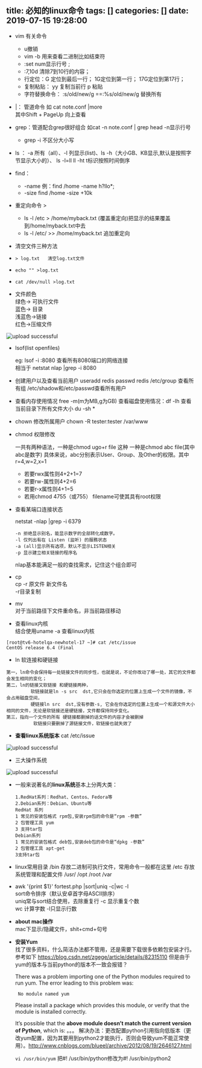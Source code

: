 title: 必知的linux命令
tags: []
categories: []
date: 2019-07-15 19:28:00
---
- vim 有关命令  
	- u撤销  
	- vim -b 用来查看二进制比如结束符 
    - :set num显示行号 ;  
    - :7,10d 清除7到10行的内容；
    - 行定位：G 定位到最后一行；
          1G定位到第一行；
          17G定位到第17行；
    - 复制粘贴：
      yy 复制当前行
      p 粘贴
    - 字符替换命令：
  		:s/old/new/g ==:%s/old/new/g 替换所有

- |：   管道命令  如 cat note.conf |more   
	其中Shift + PageUp 向上查看
- grep：管道配合grep很好组合 如cat -n note.conf | grep head   -n显示行号    
	- grep -i 不区分大小写
- ls ：  -a 所有（all）、-l 列显示(list)、ls -h（大小GB、KB显示,默认是按照字节显示大小的）、
ls -l=ll ll -ht  t标识按照时间倒序
- find：  
    * -name 例：find /home -name  h?llo*;   
    * -size find /home -size +10k
- 重定向命令 >  
  * ls -l /etc  > /home/myback.txt  (覆盖重定向)把显示的结果覆盖到/home/myback.txt中去   
  * ls -l /etc/  >>  /home/myback.txt   追加重定向
  
- 清空文件三种方法
 -   ```> log.txt   清空log.txt文件```
 -  ```echo "" >log.txt```
 -  ```cat /dev/null >log.txt```
 
- 文件颜色     
绿色-> 可执行文件  
蓝色-> 目录   
浅蓝色->链接  
红色->压缩文件  

![upload successful](\images\pasted-64.png)
- lsof(list openfiles)  
	
	eg:  lsof -i :8080  查看所有8080端口的网络连接  
相当于 netstat  nlap |grep -i 8080
- 创建用户以及查看当前用户
useradd redis
passwd  redis
/etc/group 查看所有组
/etc/shadow和/etc/passwd查看所有用户

- 查看内存使用情况
free -m(m为MB,g为GB)
查看磁盘使用情况：df -lh
查看当前目录下所有文件大小  du -sh *

- chown  修改所属用户
chown -R tester:tester /var/www
- chmod  权限修改

    一共有两种语法，一种是chmod ugo+r file 这种
    一种是chmod abc file(其中abc是数字)
    具体来说，abc分别表示User、Group、及Other的权限。其中r=4,w=2,x=1

  - 若要rwx属性则4+2+1=7
  - 若要rw-属性则4+2=6
  - 若要r-x属性则4+1=5
  - 若用chmod 4755（或755） filename可使其具有root权限
 
- 查看某端口连接状态

	netstat -nlap |grep -i 6379
  ```
  -n 拒绝显示别名，能显示数字的全部转化成数字。
  -l 仅列出有在 Listen (监听) 的服務状态
  -a (all)显示所有选项，默认不显示LISTEN相关
  -p 显示建立相关链接的程序名
  ```
  nlap基本能满足一般的查找需求，记住这个组合即可
- cp  
  cp -r 原文件  新文件名  
  -r目录复制
- mv  
对于当前路径下文件重命名，非当前路径移动
-  查看linux内核   
结合使用uname -a 查看linux内核
```
[root@tv6-hotelqa-newhotel-17 ~]# cat /etc/issue
CentOS release 6.4 (Final
```
- ln 软连接和硬链接
```
第一，ln命令会保持每一处链接文件的同步性，也就是说，不论你改动了哪一处，其它的文件都会发生相同的变化；
第二，ln的链接又软链接 和硬链接两种，
		 软链接就是ln -s src  dst,它只会在你选定的位置上生成一个文件的镜像，不会占用磁盘空间，
		 硬链接ln src  dst,没有参数-s, 它会在你选定的位置上生成一个和源文件大小相同的文件，无论是软链接还是硬链接，文件都保持同步变化。 
第三，指向一个文件的所有 硬链接都删掉的话文件的内容才会被删掉
		  软链接只要删掉了源链接文件，软链接也就失效了
```
   
-  **查看linux系统版本**
 cat /etc/issue

![upload successful](\images\pasted-65.png)

- 三大操作系统

![upload successful](\images\pasted-66.png)

- 一般来说著名的**linux系统**基本上分两大类：

      1.RedHat系列：Redhat、Centos、Fedora等 
      2.Debian系列：Debian、Ubuntu等 
      RedHat 系列 
      1 常见的安装包格式 rpm包,安装rpm包的命令是“rpm -参数” 
      2 包管理工具 yum 
      3 支持tar包 
      Debian系列 
      1 常见的安装包格式 deb包,安装deb包的命令是“dpkg -参数” 
      2 包管理工具 apt-get 
      3支持tar包
	
- linux常用目录
/bin  存放二进制可执行文件，常用命令一般都在这里
/etc 存放系统管理和配置文件
/usr/
/opt
/root
/var

- awk '{print $1}' fortest.php |sort|uniq -c|wc -l   
  sort命令排序（默认安卓首字母ASCII排序）  
  uniq常与sort结合使用，去除重复行 -c 显示重复个数  
  wc 计算字数 -l只显示行数
- **about mac操作**   
mac下显示/隐藏文件，shit+cmd+句号
- **安装Yum**   
找了很多资料，什么简洁办法都不管用，还是需要下载很多依赖包安装才行。参考如下
https://blog.csdn.net/zgege/article/details/82315110
但是由于yum的版本与当前python的版本不一致会报错？

    There was a problem importing one of the Python modules required to run yum. The error leading to this problem was:
    
       No module named yum
    
    Please install a package which provides this module, or verify that the module is installed correctly.
    
    It’s possible that the **above module doesn’t match the current version of Python**, which is:
    。。。
解决办法：更改配置python引用指向低版本（更改yum配置，因为其要用到python2才能执行，否则会导致yum不能正常使用）。http://www.cnblogs.com/blueel/archive/2012/08/19/2646127.html

	`vi /usr/bin/yum`
	把#! /usr/bin/python修改为#! /usr/bin/python2